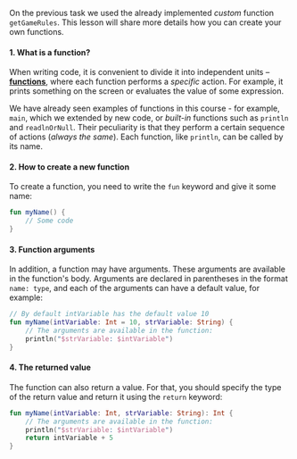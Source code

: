 On the previous task we used the already implemented _custom_ function `getGameRules`. 
This lesson will share more details how you can create your own functions.

#### 1. What is a function?

When writing code, it is convenient to divide it into independent units –
[**functions**](https://kotlinlang.org/docs/functions.html), where each function performs a _specific_ action.
For example, it prints something on the screen or evaluates the value of some expression.

We have already seen examples of functions in this course - for example, `main`,
which we extended by new code, or _built-in_ functions such as `println` and `readlnOrNull`.
Their peculiarity is that they perform a certain sequence of actions (_always the same_).
Each function, like `println`, can be called by its name.

#### 2. How to create a new function

To create a function, you need to write the `fun` keyword and give it some name:
```kotlin
fun myName() {
    // Some code
}
```

#### 3. Function arguments

In addition, a function may have arguments.
These arguments are available in the function's body.
Arguments are declared in parentheses in the format `name: type`,
and each of the arguments can have a default value, for example:
```kotlin
// By default intVariable has the default value 10
fun myName(intVariable: Int = 10, strVariable: String) {
    // The arguments are available in the function:
    println("$strVariable: $intVariable")
}
```

#### 4. The returned value

The function can also return a value.
For that, you should specify the type of the return value
and return it using the `return` keyword:

```kotlin
fun myName(intVariable: Int, strVariable: String): Int {
    // The arguments are available in the function:
    println("$strVariable: $intVariable")
    return intVariable + 5
}
```